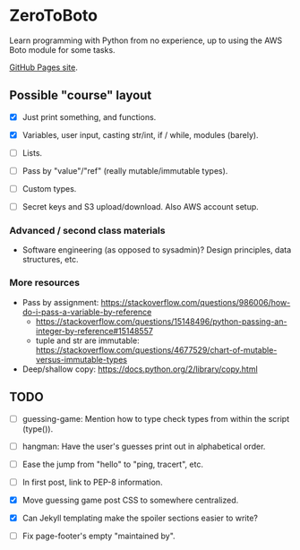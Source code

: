 # ZeroToBoto

Learn programming with Python from no experience, up to using the AWS Boto module for some tasks.

[GitHub Pages site](https://akaito.github.io/ZeroToBoto/).


## Possible "course" layout

- [x] Just print something, and functions.
- [x] Variables, user input, casting str/int, if / while, modules (barely).
- [ ] Lists.
- [ ] Pass by "value"/"ref" (really mutable/immutable types).
- [ ] Custom types.
- [ ] Secret keys and S3 upload/download.
	Also AWS account setup.


### Advanced / second class materials

- Software engineering (as opposed to sysadmin)?  Design principles, data structures, etc.


### More resources

- Pass by assignment: https://stackoverflow.com/questions/986006/how-do-i-pass-a-variable-by-reference
	- https://stackoverflow.com/questions/15148496/python-passing-an-integer-by-reference#15148557
	- tuple and str are immutable: https://stackoverflow.com/questions/4677529/chart-of-mutable-versus-immutable-types
- Deep/shallow copy: https://docs.python.org/2/library/copy.html


## TODO

- [ ] guessing-game: Mention how to type check types from within the script (type()).
- [ ] hangman: Have the user's guesses print out in alphabetical order.

- [ ] Ease the jump from "hello" to "ping, tracert", etc.
- [ ] In first post, link to PEP-8 information.
- [x] Move guessing game post CSS to somewhere centralized.
- [x] Can Jekyll templating make the spoiler sections easier to write?
- [ ] Fix page-footer's empty "maintained by".

